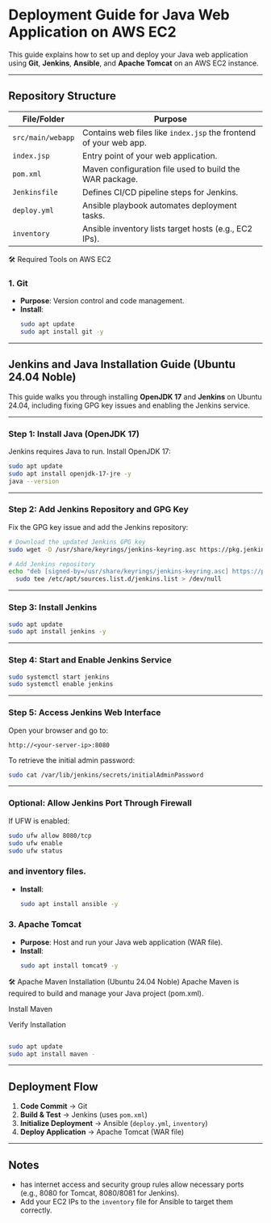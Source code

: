 
#  Deployment Guide for Java Web Application on AWS EC2

This guide explains how to set up and deploy your Java web application using **Git**, **Jenkins**, **Ansible**, and **Apache Tomcat** on an AWS EC2 instance.

---

##  Repository Structure

| File/Folder         | Purpose                                                                 |
|---------------------|-------------------------------------------------------------------------|
| `src/main/webapp`   | Contains web files like `index.jsp` the frontend of your web app.     |
| `index.jsp`         | Entry point of your web application.                                    |
| `pom.xml`           | Maven configuration file used to build the WAR package.               |
| `Jenkinsfile`       | Defines CI/CD pipeline steps for Jenkins.                              |
| `deploy.yml`        | Ansible playbook automates deployment tasks.                          |
| `inventory`         | Ansible inventory lists target hosts (e.g., EC2 IPs).                 |



 🛠 Required Tools on AWS EC2

 ### 1. Git
- **Purpose**: Version control and code management.
- **Install**:
  ```bash
  sudo apt update
  sudo apt install git -y
  ```

---

## Jenkins and Java Installation Guide (Ubuntu 24.04 Noble)

This guide walks you through installing **OpenJDK 17** and **Jenkins** on Ubuntu 24.04, including fixing GPG key issues and enabling the Jenkins service.

---

### Step 1: Install Java (OpenJDK 17)

Jenkins requires Java to run. Install OpenJDK 17:

```bash
sudo apt update
sudo apt install openjdk-17-jre -y
java --version
```

---

### Step 2: Add Jenkins Repository and GPG Key

Fix the GPG key issue and add the Jenkins repository:

```bash
# Download the updated Jenkins GPG key
sudo wget -O /usr/share/keyrings/jenkins-keyring.asc https://pkg.jenkins.io/debian-stable/jenkins.io-2023.key

# Add Jenkins repository
echo "deb [signed-by=/usr/share/keyrings/jenkins-keyring.asc] https://pkg.jenkins.io/debian-stable binary/" | \
  sudo tee /etc/apt/sources.list.d/jenkins.list > /dev/null
```

---

### Step 3: Install Jenkins

```bash
sudo apt update
sudo apt install jenkins -y
```

---

###  Step 4: Start and Enable Jenkins Service

```bash
sudo systemctl start jenkins
sudo systemctl enable jenkins
```

---

###  Step 5: Access Jenkins Web Interface

Open your browser and go to:

```
http://<your-server-ip>:8080
```

To retrieve the initial admin password:

```bash
sudo cat /var/lib/jenkins/secrets/initialAdminPassword
```

---

###  Optional: Allow Jenkins Port Through Firewall

If UFW is enabled:

```bash
sudo ufw allow 8080/tcp
sudo ufw enable
sudo ufw status
```

###  and inventory files.
- **Install**:
  ```bash
  sudo apt install ansible -y
  ```

### 3. Apache Tomcat
- **Purpose**: Host and run your Java web application (WAR file).
- **Install**:
  ```bash
  sudo apt install tomcat9 -y
  ```
🛠️ Apache Maven Installation (Ubuntu 24.04 Noble)
Apache Maven is required to build and manage your Java project (pom.xml).

 Install Maven

 Verify Installation
```bash

sudo apt update
sudo apt install maven -
```

---

##  Deployment Flow

1. **Code Commit** → Git
2. **Build & Test** → Jenkins (uses `pom.xml`)
3. **Initialize Deployment** → Ansible (`deploy.yml`, `inventory`)
4. **Deploy Application** → Apache Tomcat (WAR file)

---

##  Notes

- has internet access and security group rules allow necessary ports (e.g., 8080 for Tomcat, 8080/8081 for Jenkins).
- Add your EC2 IPs to the `inventory` file for Ansible to target them correctly.

